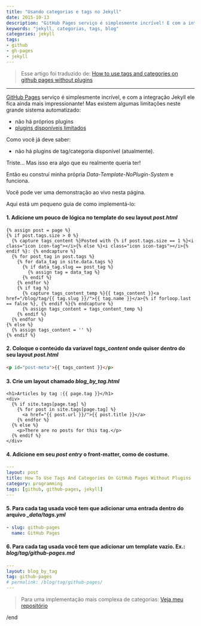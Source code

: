 ```yaml
---
title: "Usando categorias e tags no Jekyll"
date: 2015-10-13
description: "GitHub Pages serviço é simplesmente incrível! E com a integração Jekyll ele fica ainda mais impressionante! Mas existem algumas limitações neste grande sistema automatizado"
keywords: "jekyll, categorias, tags, blog"
categories: jekyll
tags:
- github
- gh-pages
- jekyll
---
```


> Esse artigo foi traduzido de: [How to use tags and categories on github pages without plugins](http://www.minddust.com/post/tags-and-categories-on-github-pages/)

---

[GitHub Pages](http://pages.github.com/) serviço é simplesmente incrível, e com a integração  Jekyll ele fica ainda mais impressionante! Mas existem algumas limitações neste grande sistema automatizado:

* não há próprios plugins
* [plugins disponíveis limitados](https://pages.github.com/versions/)

Como você já deve saber:

* não há plugins de tag/categoria disponível (atualmente).

Triste... Mas isso era algo que eu realmente queria ter!

Então eu construí minha própria _Data-Template-NoPlugin-System_ e funciona.

Você pode ver uma demonstração ao vivo nesta página.

Aqui está um pequeno guia de como implementá-lo:

#### 1. Adicione um pouco de lógica no template do seu layout _post.html_

```liquid
{% assign post = page %}
{% if post.tags.size > 0 %}
  {% capture tags_content %}Posted with {% if post.tags.size == 1 %}<i class="icon icon-tag"></i>{% else %}<i class="icon icon-tags"></i>{% endif %}: {% endcapture %}
  {% for post_tag in post.tags %}
    {% for data_tag in site.data.tags %}
      {% if data_tag.slug == post_tag %}
        {% assign tag = data_tag %}
      {% endif %}
    {% endfor %}
    {% if tag %}
      {% capture tags_content_temp %}{{ tags_content }}<a href="/blog/tag/{{ tag.slug }}/">{{ tag.name }}</a>{% if forloop.last == false %}, {% endif %}{% endcapture %}
      {% assign tags_content = tags_content_temp %}
    {% endif %}
  {% endfor %}
{% else %}
  {% assign tags_content = '' %}
{% endif %}
```

#### 2. Coloque o conteúdo da variavel *tags_content* onde quiser dentro do seu layout _post.html_

```html
<p id="post-meta">{{ tags_content }}</p>
```

#### 3. Crie um layout chamado *blog_by_tag.html*

```liquid
<h1>Articles by tag :{{ page.tag }}</h1>
<div>
  {% if site.tags[page.tag] %}
    {% for post in site.tags[page.tag] %}
      <a href="{{ post.url }}/">{{ post.title }}</a>
    {% endfor %}
  {% else %}
    <p>There are no posts for this tag.</p>
  {% endif %}
</div>
```

#### 4. Adicione em seu _post entry_ o front-matter, como de costume.

```yaml
---
layout: post
title: How To Use Tags And Categories On GitHub Pages Without Plugins
category: programming
tags: [github, github-pages, jekyll]
---
```

#### 5. Para cada tag usada você tem que adicionar uma entrada dentro do arquivo *_data/tags.yml*

```yaml
- slug: github-pages
  name: GitHub Pages
```

#### 6. Para cada tag usada você tem que adicionar um template vazio. Ex.: _blog/tag/github-pages.md_

```yaml
---
layout: blog_by_tag
tag: github-pages
# permalink: /blog/tag/github-pages/
---
```

> Para uma implementação mais complexa de categorias: [Veja meu repositório](https://github.com/nandomoreirame/nandomoreira.me/tree/fcaa1fa6d99b3a0b2838842c291cdc0e86b935a6/source/jekyll)

/end
